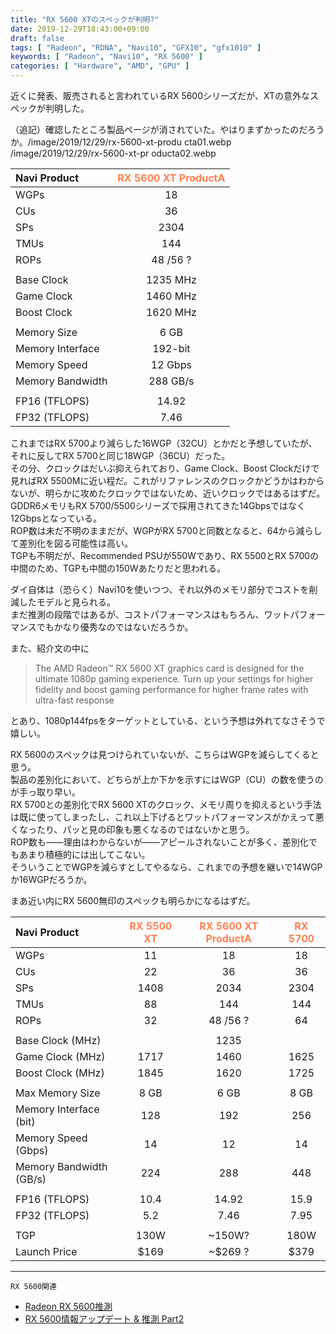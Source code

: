 ```yaml
---
title: "RX 5600 XTのスペックが判明?"
date: 2019-12-29T18:43:00+09:00
draft: false
tags: [ "Radeon", "RDNA", "Navi10", "GFX10", "gfx1010" ]
keywords: [ "Radeon", "Navi10", "RX 5600" ]
categories: [ "Hardware", "AMD", "GPU" ]
---
```

近くに発表、販売されると言われているRX 5600シリーズだが、XTの意外なスペックが判明した。  

（追記）確認したところ製品ページが消されていた。やはりまずかったのだろうか。<span class="hide">/image/2019/12/29/rx-5600-xt-produ
cta01.webp /image/2019/12/29/rx-5600-xt-pr
oducta02.webp</span>

| Navi Product | <span style="color:coral">RX 5600 XT ProductA</span> |
| :--- | :---: |
| WGPs | 18 |
| CUs | 36 |
| SPs | 2304 |
| TMUs | 144 |
| ROPs | 48 /56 ? |
||
| Base Clock | 1235 MHz |
| Game Clock | 1460 MHz |
| Boost Clock | 1620 MHz |
||
| Memory Size | 6 GB |
| Memory Interface | 192-bit |
| Memory Speed | 12 Gbps |
| Memory Bandwidth | 288 GB/s |
||
| FP16 (TFLOPS) | 14.92 |
| FP32 (TFLOPS) | 7.46 |

これまではRX 5700より減らした16WGP（32CU）とかだと予想していたが、それに反してRX 5700と同じ18WGP（36CU）だった。  
その分、クロックはだいぶ抑えられており、Game Clock、Boost Clockだけで見ればRX 5500Mに近い程だ。これがリファレンスのクロックかどうかはわからないが、明らかに攻めたクロックではないため、近いクロックではあるはずだ。  
GDDR6メモリもRX 5700/5500シリーズで採用されてきた14Gbpsではなく12Gbpsとなっている。  
ROP数は未だ不明のままだが、WGPがRX 5700と同数となると、64から減らして差別化を図る可能性は高い。  
TGPも不明だが、Recommended PSUが550Wであり、RX 5500とRX 5700の中間のため、TGPも中間の150Wあたりだと思われる。  

ダイ自体は（恐らく）Navi10を使いつつ、それ以外のメモリ部分でコストを削減したモデルと見られる。  
まだ推測の段階ではあるが、コストパフォーマンスはもちろん、ワットパフォーマンスでもかなり優秀なのではないだろうか。  

また、紹介文の中に

 > The AMD Radeon™ RX 5600 XT graphics card is designed for the ultimate 1080p gaming experience. Turn up your settings for higher fidelity and boost gaming performance for higher frame rates with ultra-fast response 

とあり、1080p144fpsをターゲットとしている、という予想は外れてなさそうで嬉しい。  

RX 5600のスペックは見つけられていないが、こちらはWGPを減らしてくると思う。  
製品の差別化において、どちらが上か下かを示すにはWGP（CU）の数を使うのが手っ取り早い。  
RX 5700との差別化でRX 5600 XTのクロック、メモリ周りを抑えるという手法は既に使ってしまったし、これ以上下げるとワットパフォーマンスがかえって悪くなったり、パッと見の印象も悪くなるのではないかと思う。  
ROP数も――理由はわからないが――アピールされないことが多く、差別化でもあまり積極的には出してこない。  
そういうことでWGPを減らすとしてやるなら、これまでの予想を継いで14WGPか16WGPだろうか。  

まあ近い内にRX 5600無印のスペックも明らかになるはずだ。  



| Navi Product | <span style="color:coral">RX 5500 XT</span> | <span style="color:coral">RX 5600 XT ProductA</span> | <span style="color:coral">RX 5700</span> |
| :--- | :---: | :---: | :---: |
| WGPs | 11 | 18 | 18 |
| CUs | 22 | 36 | 36 |
| SPs | 1408 | 2034 | 2304 |
| TMUs | 88 | 144 | 144 |
| ROPs | 32 | 48 /56 ? | 64 |
||
| Base Clock (MHz) | | 1235 | |
| Game Clock (MHz) | 1717 | 1460 | 1625 |
| Boost Clock (MHz) | 1845 | 1620 | 1725 |
||
| Max Memory Size | 8 GB | 6 GB | 8 GB |
| Memory Interface (bit) | 128 | 192 | 256 |
| Memory Speed (Gbps) | 14 | 12 | 14 |
| Memory Bandwidth (GB/s) | 224 | 288 | 448 |
||
| FP16 (TFLOPS) | 10.4 | 14.92 | 15.9 |
| FP32 (TFLOPS) | 5.2 | 7.46 | 7.95 |
||
| TGP | 130W | ~150W? | 180W |
| Launch Price | $169 | ~$269 ? | $379 |

<hr>
<code>RX 5600関連</code>

 * [Radeon RX 5600推測 ](/posts/2019/12/18/radeon-rx-5600-guess/)
 * [RX 5600情報アップデート & 推測 Part2](/posts/2019/12/22/rx-5600-info-update-guess/)
